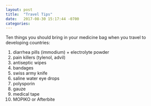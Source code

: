 ```yaml
---
layout: post
title:  "Travel Tips"
date:   2017-08-30 15:17:44 -0700
categories: 
---
```

Ten things you should bring in your medicine bag when you travel to developing countries:

1. diarrhea pills (immodium) + electrolyte powder
2. pain killers (tylenol, advil)
3. antiseptic wipes
4. bandages
5. swiss army knife
6. saline water eye drops
7. polysporin
8. gauze
9. medical tape
10. MOPIKO or Afterbite